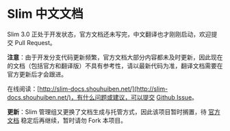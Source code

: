 # Slim 中文文档

Slim 3.0 正处于开发状态，官方文档还未写完，中文翻译也才刚刚启动，欢迎提交 Pull Request。

**注意**：由于开发分支代码更新频繁，官方文档大部分内容都未及时更新，因此现在的文档（包括官方和翻译版）不具有参考性，请以最新代码为准，翻译文档需要在官方更新后才会跟进。

在线阅读：[http://slim-docs.shouhuiben.net/](http://slim-docs.shouhuiben.net/)，有什么问题或建议，可以提交 [Github Issue](https://github.com/zither/slim-chinese-documentation/issues/new)。


**更新**：Slim 管理组又更换了文档生成与托管方式，因此该项目暂时搁置，待 [官方文档](http://slimframework.com/docs) 稳定后再继续，暂时请勿 Fork 本项目。
